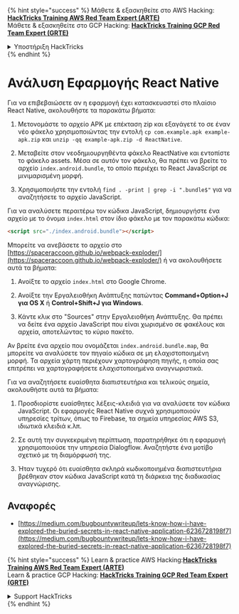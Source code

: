 {% hint style="success" %}
Μάθετε & εξασκηθείτε στο AWS Hacking:<img src="/.gitbook/assets/arte.png" alt="" data-size="line">[**HackTricks Training AWS Red Team Expert (ARTE)**](https://training.hacktricks.xyz/courses/arte)<img src="/.gitbook/assets/arte.png" alt="" data-size="line">\
Μάθετε & εξασκηθείτε στο GCP Hacking: <img src="/.gitbook/assets/grte.png" alt="" data-size="line">[**HackTricks Training GCP Red Team Expert (GRTE)**<img src="/.gitbook/assets/grte.png" alt="" data-size="line">](https://training.hacktricks.xyz/courses/grte)

<details>

<summary>Υποστήριξη HackTricks</summary>

* Ελέγξτε τα [**σχέδια συνδρομής**](https://github.com/sponsors/carlospolop)!
* **Εγγραφείτε στην** 💬 [**ομάδα Discord**](https://discord.gg/hRep4RUj7f) ή στην [**ομάδα telegram**](https://t.me/peass) ή **ακολουθήστε** μας στο **Twitter** 🐦 [**@hacktricks\_live**](https://twitter.com/hacktricks\_live)**.**
* **Μοιραστείτε κόλπα hacking υποβάλλοντας PRs στα** [**HackTricks**](https://github.com/carlospolop/hacktricks) και [**HackTricks Cloud**](https://github.com/carlospolop/hacktricks-cloud) github repos.

</details>
{% endhint %}

# Ανάλυση Εφαρμογής React Native

Για να επιβεβαιώσετε αν η εφαρμογή έχει κατασκευαστεί στο πλαίσιο React Native, ακολουθήστε τα παρακάτω βήματα:

1. Μετονομάστε το αρχείο APK με επέκταση zip και εξαγάγετέ το σε έναν νέο φάκελο χρησιμοποιώντας την εντολή `cp com.example.apk example-apk.zip` και `unzip -qq example-apk.zip -d ReactNative`.

2. Μεταβείτε στον νεοδημιουργηθέντα φάκελο ReactNative και εντοπίστε το φάκελο assets. Μέσα σε αυτόν τον φάκελο, θα πρέπει να βρείτε το αρχείο `index.android.bundle`, το οποίο περιέχει το React JavaScript σε μινιμαρισμένη μορφή.

3. Χρησιμοποιήστε την εντολή `find . -print | grep -i ".bundle$"` για να αναζητήσετε το αρχείο JavaScript.

Για να αναλύσετε περαιτέρω τον κώδικα JavaScript, δημιουργήστε ένα αρχείο με το όνομα `index.html` στον ίδιο φάκελο με τον παρακάτω κώδικα:
```html
<script src="./index.android.bundle"></script>
```
Μπορείτε να ανεβάσετε το αρχείο στο [https://spaceraccoon.github.io/webpack-exploder/](https://spaceraccoon.github.io/webpack-exploder/) ή να ακολουθήσετε αυτά τα βήματα:

1. Ανοίξτε το αρχείο `index.html` στο Google Chrome.

2. Ανοίξτε την Εργαλειοθήκη Ανάπτυξης πατώντας **Command+Option+J για OS X** ή **Control+Shift+J για Windows**.

3. Κάντε κλικ στο "Sources" στην Εργαλειοθήκη Ανάπτυξης. Θα πρέπει να δείτε ένα αρχείο JavaScript που είναι χωρισμένο σε φακέλους και αρχεία, αποτελώντας το κύριο πακέτο.

Αν βρείτε ένα αρχείο που ονομάζεται `index.android.bundle.map`, θα μπορείτε να αναλύσετε τον πηγαίο κώδικα σε μη ελαχιστοποιημένη μορφή. Τα αρχεία χάρτη περιέχουν χαρτογράφηση πηγής, η οποία σας επιτρέπει να χαρτογραφήσετε ελαχιστοποιημένα αναγνωριστικά.

Για να αναζητήσετε ευαίσθητα διαπιστευτήρια και τελικούς σημεία, ακολουθήστε αυτά τα βήματα:

1. Προσδιορίστε ευαίσθητες λέξεις-κλειδιά για να αναλύσετε τον κώδικα JavaScript. Οι εφαρμογές React Native συχνά χρησιμοποιούν υπηρεσίες τρίτων, όπως το Firebase, τα σημεία υπηρεσίας AWS S3, ιδιωτικά κλειδιά κ.λπ.

2. Σε αυτή την συγκεκριμένη περίπτωση, παρατηρήθηκε ότι η εφαρμογή χρησιμοποιούσε την υπηρεσία Dialogflow. Αναζητήστε ένα μοτίβο σχετικό με τη διαμόρφωσή της.

3. Ήταν τυχερό ότι ευαίσθητα σκληρά κωδικοποιημένα διαπιστευτήρια βρέθηκαν στον κώδικα JavaScript κατά τη διάρκεια της διαδικασίας αναγνώρισης.

## Αναφορές
* [https://medium.com/bugbountywriteup/lets-know-how-i-have-explored-the-buried-secrets-in-react-native-application-6236728198f7](https://medium.com/bugbountywriteup/lets-know-how-i-have-explored-the-buried-secrets-in-react-native-application-6236728198f7)

{% hint style="success" %}
Learn & practice AWS Hacking:<img src="/.gitbook/assets/arte.png" alt="" data-size="line">[**HackTricks Training AWS Red Team Expert (ARTE)**](https://training.hacktricks.xyz/courses/arte)<img src="/.gitbook/assets/arte.png" alt="" data-size="line">\
Learn & practice GCP Hacking: <img src="/.gitbook/assets/grte.png" alt="" data-size="line">[**HackTricks Training GCP Red Team Expert (GRTE)**<img src="/.gitbook/assets/grte.png" alt="" data-size="line">](https://training.hacktricks.xyz/courses/grte)

<details>

<summary>Support HackTricks</summary>

* Check the [**subscription plans**](https://github.com/sponsors/carlospolop)!
* **Join the** 💬 [**Discord group**](https://discord.gg/hRep4RUj7f) or the [**telegram group**](https://t.me/peass) or **follow** us on **Twitter** 🐦 [**@hacktricks\_live**](https://twitter.com/hacktricks\_live)**.**
* **Share hacking tricks by submitting PRs to the** [**HackTricks**](https://github.com/carlospolop/hacktricks) and [**HackTricks Cloud**](https://github.com/carlospolop/hacktricks-cloud) github repos.

</details>
{% endhint %}
